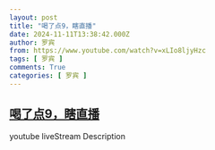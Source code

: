 ```yaml
---
layout: post
title: "喝了点9，瞎直播"
date: 2024-11-11T13:38:42.000Z
author: 罗宾
from: https://www.youtube.com/watch?v=xLIo8ljyHzc
tags: [ 罗宾 ]
comments: True
categories: [ 罗宾 ]
---
```

<!--1731332322000-->
[喝了点9，瞎直播](https://www.youtube.com/watch?v=xLIo8ljyHzc)
------

<div>
youtube liveStream Description
</div>
